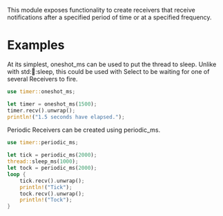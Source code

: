 This module exposes functionality to create receivers that
receive notifications after a specified period of time or at
a specified frequency.

# Examples

At its simplest, oneshot_ms can be used to put the thread to
sleep. Unlike with std::thread::sleep, this could be used with
Select to be waiting for one of several Receivers to fire.

```rust
use timer::oneshot_ms;

let timer = oneshot_ms(1500);
timer.recv().unwrap();
println!("1.5 seconds have elapsed.");
```

Periodic Receivers can be created using periodic_ms.

```rust
use timer::periodic_ms;

let tick = periodic_ms(2000);
thread::sleep_ms(1000);
let tock = periodic_ms(2000);
loop {
    tick.recv().unwrap();
    println!("Tick");
    tock.recv().unwrap();
    println!("Tock");
}
```

